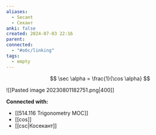 ```yaml
---
aliases:
  - Secant
  - Секант
anki: false
created: 2024-07-03 22:16
parent: 
connected:
  - "#обс/linking"
tags:
  - empty
---
```



$$
\sec \alpha = \frac{1}{\cos \alpha}
$$

![[Pasted image 20230801182751.png|400]]











**Connected with:**
- [[514.116 Trigonometry MOC]]
- [[cos]]
- [[csc|Косекант]]

